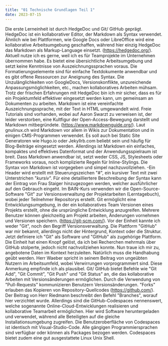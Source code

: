 ```yaml
---
title: "01 Technische Grundlagen Teil 1"
date: 2023-07-15
---
```


Die erste Lerneinheit ist durch HedgeDoc und Git/ GitHub geprägt. HedgeDoc ist ein kollaborativer Editor, der Markdown als Syntax verwendet. Ähnlich wie bei Plattformen, wie Google Docs oder LibreOffice wird eine kollaborative Arbeitsumgebung geschaffen, während hier einzig HedgeDoc das Markdown als Markup-Language einsetzt. (https://hedgedoc.org/). Aktuell nutze ich es gerne, weil ich es für Teamprojekte im Unternehmen übernommen habe. Es bietet eine übersichtliche Arbeitsumgebung und setzt keine Kenntnisse von Auszeichnungssprachen voraus. Die Formatierungselemente sind für einfache Textdokumente anwendbar und es gibt offene Ressourcen zur Aneignung des Syntax. Die Unzulänglichkeiten von GoogleDocs, Versionskonflikte, unzureichende Anpassungsmöglichkeiten, etc., machen kollaboratives Arbeiten mühsam. Trotz der frischen Erfahrungen mit HedgeDoc bin ich mir sicher, dass es für ein Projektumfeld effektiver eingesetzt werden kann, um gemeinsam an Dokumenten zu arbeiten. Markdown ist eine vereinfachte Auszeichnungssprache, mit der Text in HTML umgewandelt wird. Freie Tutorials sind vorhanden, wobei auf Aaron Swarzt zu verweisen ist, der leider verstorben, eine Kultfigur der Open-Access-Bewegung darstellt und Markdown mitbegründete. (https://www.markdownguide.org/). Laut gnulinux.ch wird Markdown vor allem in Wikis zur Dokumentation und in einigen CMS-Programmen verwendet. Es soll auch bei Static Site Generatoren wie Hugo.io oder Jekyllrb.com beliebt sein und häufig für Blog-Beiträge eingesetzt werden. Allerdings ist Markdown ein einfaches, kompaktes und effektives Datenformat und der Anwendungsspielraum ist breit. Dass Markdown anwendbar ist, setzt weder CSS, JS, Stylesheets oder Frameworks voraus, noch komplizierte Regeln für Inline-Stylings. Die Syntax von Markdown ist vorgegeben und simpel nachzuvollziehen. -Ein Header wird erstellt mit Steuerungszeichen "#", ein kursiver Text mit zwei Unterstrichen "_kursiv_". Für eine detailliertere Beschreibung der Syntax kann der Eintrag von Frau Staiger hinzugezogen werden, welcher ausführlicher auf den Gebrauch eingeht. Im BAIN-Kurs verwenden wir die Open-Source-Software "Git" zur Versionsverwaltung der Projektarbeiten (Lerntagebuch), wobei jeder Teilnehmer Repositorys erstellt. Git ermöglicht eine Entwicklungsumgebung, in der ein kollaboratives Team Versionen eines Projekts erstellt, ohne die ursprüngliche Entwicklung anzugreifen. Mehrere Benutzer können gleichzeitig am Projekt arbeiten, Änderungen vornehmen und Versionen speichern. (https://git-scm.com/). Vor der Einheit kannte ich weder "Git", noch den Begriff Versionsverwaltung. Die Plattform "GitHub" war mir bekannt, allerdings nicht der Hintergrund, Kontext oder die Struktur. Jetzt definiere ich "Git" als Software und "GitHub" als zugehörige Plattform. Die Einheit hat einen Knopf gelöst, da ich bei Recherchen mehrmals über GitHub stolperte, jedoch nicht nachvollziehen konnte. Nun traue ich mir zu, angebotene Daten im Kontext herzuleiten. Natürlich muss die Handhabung geübt werden. Herr Waeber spricht in seinem Beitrag von ungeübten Nutzern im Arbeitsumfeld, wobei Verwirrungen vorprogrammiert sind. Diese Anmerkung empfinde ich als plausibel. Git/ GitHub bietet Befehle wie "Git Add", "Git Commit", "Git Push" und "Git Status" an, die das kollaborative Arbeiten mit Versionsänderungen ermöglichen. Durch die Verwendung von "Pull-Requests" kommunizieren Benutzern Versionsänderungen. "Forks" erlauben das Kopieren von Repository-Quellcodes  (https://github.com/). Der Beitrag von Herr Riedmann beschreibt den Befehl "Branches", worauf hier verzichtet wurde. Allerdings sind die GitHub-Codespaces nennenswert, welche sogenannte Online-Cloud-Entwicklungen realisieren und kollaborative Teamarbeit ermöglichen. Hier wird Software heruntergeladen und verwendet, während alle Beteiligten auf die gleiche Installationsumgebung zugreifen. Die Benutzeroberfläche von Codespaces ist identisch mit Visual-Studio-Code. Alle gängigen Programmiersprachen sind verfügbar oder können als Packages bezogen werden. Codespaces bietet zudem eine gut ausgestattete Linux Unix Shell.
